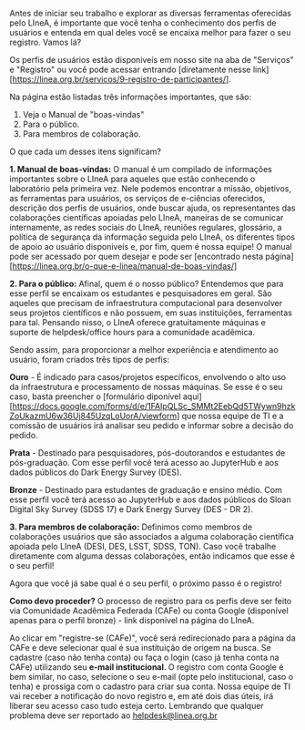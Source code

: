 Antes de iniciar seu trabalho e explorar as diversas ferramentas oferecidas pelo LIneA, é importante que você tenha o conhecimento dos perfis de usuários e entenda em qual deles você se encaixa melhor para fazer o seu registro. Vamos lá?

Os perfis de usuários estão disponiveís em nosso site na aba de "Serviços" e "Registro" ou você pode acessar entrando [diretamente nesse link][https://linea.org.br/servicos/9-registro-de-participantes/].

Na página estão listadas três informações importantes, que são:
1. Veja o Manual de "boas-vindas"
2. Para o público.
3. Para membros de colaboração.

O que cada um desses itens significam?

**1. Manual de boas-vindas:**
O manual é um compilado de informações importantes sobre o LIneA para aqueles que estão conhecendo o laboratório pela primeira vez. Nele podemos encontrar a missão, objetivos, as ferramentas para usuários, os serviços de e-ciências oferecidos, descrição dos perfis de usuários, onde buscar ajuda, os representantes das colaborações científicas apoiadas pelo LIneA, maneiras de se comunicar internamente, as redes sociais do LIneA, reuniões regulares, glossário, a política de segurança da informação seguida pelo LIneA, os diferentes tipos de apoio ao usuário disponiveís e, por fim, quem é nossa equipe! 
O manual pode ser acessado por quem desejar e pode ser [encontrado nesta página][https://linea.org.br/o-que-e-linea/manual-de-boas-vindas/]

**2. Para o público:**
Afinal, quem é o nosso público? 
Entendemos que para esse perfil se encaixam os estudantes e pesquisadores em geral. São aqueles que precisam de infraestrutura computacional para desenvolver seus projetos científicos e não possuem, em suas instituições, ferramentas para tal. Pensando nisso, o LIneA oferece gratuitamente máquinas e suporte de helpdesk/office hours para a comunidade acadêmica.

Sendo assim, para proporcionar a melhor experiência e atendimento ao usuário, foram criados três tipos de perfis: 

**Ouro** - É indicado para casos/projetos específicos, envolvendo o alto uso da infraestrutura e processamento de nossas máquinas. Se esse é o seu caso, basta preencher o [formulário diponível aqui][https://docs.google.com/forms/d/e/1FAIpQLSc_SMMt2EebQd5TWywn9hzkZoUkazmU6w36Uj845UzqLoUorA/viewform] que nossa equipe de TI e a comissão de usuários irá analisar seu pedido e informar sobre a decisão do pedido. 

**Prata** - Destinado para pesquisadores, pós-doutorandos e estudantes de pós-graduação. Com esse perfil você terá acesso ao JupyterHub e aos dados públicos do Dark Energy Survey (DES). 

**Bronze** - Destinado para estudantes de graduação e ensino médio. Com esse perfil você terá acesso ao JupyterHub e aos dados públicos do Sloan Digital Sky Survey (SDSS 17) e Dark Energy Survey (DES - DR 2).

**3. Para membros de colaboração:**
Definimos como membros de colaborações usuários que são associados a alguma colaboração científica apoiada pelo LIneA (DESI, DES, LSST, SDSS, TON). 
Caso você trabalhe diretamente com alguma dessas colaborações, então indicamos que esse é o seu perfil!

Agora que você já sabe qual é o seu perfil, o próximo passo é o registro!

**Como devo proceder?**
O processo de registro para os perfis deve ser feito via Comunidade Acadêmica Federada (CAFe) ou conta Google (disponível apenas para o perfil bronze) - link disponível na página do LIneA.

Ao clicar em "registre-se (CAFe)", você será redirecionado para a página da CAFe e deve selecionar qual é sua instituição de origem na busca. 
Se cadastre (caso não tenha conta) ou faça o login (caso já tenha conta na CAFe) utilizando seu **e-mail institucional**. 
O registro com conta Google é bem similar, no caso, selecione o seu e-mail (opte pelo institucional, caso o tenha) e prossiga com o cadastro para criar sua conta.
Nossa equipe de TI vai receber a notificação do novo registro e, em até dois dias úteis, irá liberar seu acesso caso tudo esteja certo. 
Lembrando que qualquer problema deve ser reportado ao helpdesk@linea.org.br 


